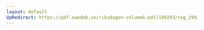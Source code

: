 ```yaml
---
layout: default
UpRedirect: https://pdf.swedeb.se/riksdagen-volumeG-pdf/199293/reg_199293/reg_199293_0459.pdf
---
```

